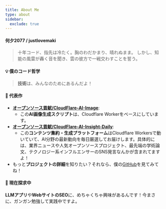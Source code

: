 ```yaml
---
title: About Me
type: about
sidebar:
  exclude: true
---
```

#### 何夕2077 / justlovemaki

> 十年コード、指先は冷たく。胸のわだかまり、晴れぬまま。
> しかし、知能の風雷が轟く音を聞き、雲の彼方で一戦交わすことを誓う。

#### 💡 僕のコード哲学

> **技術**は、みんなのためにあるんだよ！

#### 🌟 代表作

*   **[オープンソース貢献/CloudFlare-AI-Image](https://github.com/justlovemaki/CloudFlare-AI-Image)**:
    *   この**AI画像生成スクリプト**は、Cloudflare Workerをベースにしています。
*   **[オープンソース貢献/CloudFlare-AI-Insight-Daily](https://github.justlovemaki/CloudFlare-AI-Insight-Daily)**:
    *   この**コンテンツ集約・生成プラットフォーム**はCloudflare Workersで動いていて、AI分野の最新動向を毎日厳選してお届けします。具体的には、業界ニュースや人気オープンソースプロジェクト、最先端の学術論文、テクノロジー系インフルエンサーのSNS発言なんかが含まれてますよ！
*   もっと**プロジェクトの詳細**を知りたい？それなら、僕の[GitHub](https://github.com/justlovemaki)を見てみてね！

#### 🚀 現在探求中

**LLMアプリ**や**WebサイトのSEO**に、めちゃくちゃ興味があるんです！今まさに、ガンガン勉強して実践中ですよ。